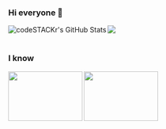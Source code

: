 
### Hi everyone 👋
<img align="left" alt="codeSTACKr's GitHub Stats" src="https://github-readme-stats.vercel.app/api?username=SaurFort&show_icons=true&hide_border=true&count_private=true&theme=tokyonight" />
<img src="https://github-readme-stats.vercel.app/api/top-langs/?username=SaurFort&theme=tokyonight&hide_border=true" /><br/><br/>
<!-- <img src="https://github-readme-stats.vercel.app/api?username=SaurFort&show_icons=true&hide_border=true&count_private=true&title_color=0796ff&text_color=9e2af1&icon_color=07a3f9&border_color=303030&bg_color=111111" /> -->

### I know
<img align="left" width="150" height="100" src="https://learn.handigital-formation.com/app/uploads/2022/04/java_logo_640.jpeg" />
<img width="150" height="100" src="https://dyma.fr/assets/technos/htmlcss-logo-title.svg" />
